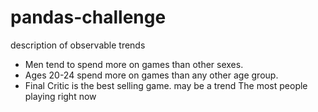 # pandas-challenge
description of observable trends
- Men tend to spend more on games than other sexes.
- Ages 20-24 spend more on games than any other age group.
- Final Critic is the best selling game. may be a trend The most people playing right now
